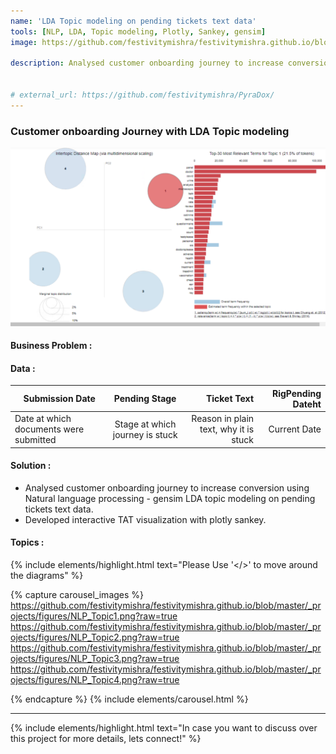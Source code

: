 ```yaml
---
name: 'LDA Topic modeling on pending tickets text data'
tools: [NLP, LDA, Topic modeling, Plotly, Sankey, gensim]
image: https://github.com/festivitymishra/festivitymishra.github.io/blob/master/_projects/figures/NLP_Topic1.png?raw=true

description: Analysed customer onboarding journey to increase conversion using Natural language processing - gensim LDA topic modeling on pending tickets text data and developed interactive TAT visualization with plotly sankey.


# external_url: https://github.com/festivitymishra/PyraDox/
---
```


### Customer onboarding Journey with LDA Topic modeling

![preview](https://github.com/festivitymishra/festivitymishra.github.io/blob/master/_projects/figures/NLP_Topic1.png?raw=true)

#### Business Problem : 


#### Data :

| Submission Date | Pending Stage | Ticket Text | RigPending Dateht   |
| ------------- |:-------------:| -------:| -------:|
| Date at which documents were submitted | Stage at which journey is stuck | Reason in plain text, why it is stuck | Current Date |


#### Solution :
* Analysed customer onboarding journey to increase conversion using Natural language processing - gensim LDA topic modeling on pending tickets text data. 
* Developed interactive TAT visualization with plotly sankey.


#### Topics :
{% include elements/highlight.html text="Please Use '</>' to move around the diagrams" %}

{% capture carousel_images %}
https://github.com/festivitymishra/festivitymishra.github.io/blob/master/_projects/figures/NLP_Topic1.png?raw=true
https://github.com/festivitymishra/festivitymishra.github.io/blob/master/_projects/figures/NLP_Topic2.png?raw=true
https://github.com/festivitymishra/festivitymishra.github.io/blob/master/_projects/figures/NLP_Topic3.png?raw=true
https://github.com/festivitymishra/festivitymishra.github.io/blob/master/_projects/figures/NLP_Topic4.png?raw=true

{% endcapture %}
{% include elements/carousel.html %}

___


{% include elements/highlight.html text="In case you want to discuss over this project for more details, lets connect!" %}

<!-- The Movies Project is something like **Netflix**, the only difference is that **it's not real**! It doesn't exist! I just created it to demonstrate how the **showcase** page looks like and how you can write whatever you want with full markdown support. -->